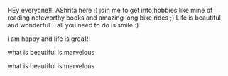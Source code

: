 HEy everyone!!!
AShrita here ;)
join me to get into hobbies like mine of reading noteworthy books and amazing long bike rides ;)
Life is beautiful and wonderful .. all you need to do is smile :)


i am happy and life is grea1!!

what is beautiful is marvelous


what is beautiful is marvelous

